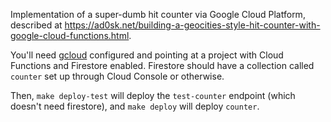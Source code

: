 Implementation of a super-dumb hit counter via Google Cloud Platform, described
at
https://ad0sk.net/building-a-geocities-style-hit-counter-with-google-cloud-functions.html.

You'll need [gcloud](https://cloud.google.com/sdk/gcloud/)
configured and pointing at a project with Cloud Functions and Firestore enabled.
Firestore should have a collection called `counter` set up through Cloud Console
or otherwise.

Then, `make deploy-test` will deploy the `test-counter` endpoint (which doesn't
need firestore), and `make deploy` will deploy `counter`.